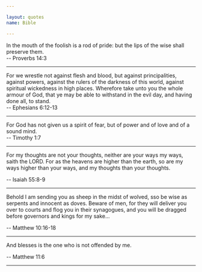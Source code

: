 ```yaml
---

layout: quotes 
name: Bible 

---
```


In the mouth of the foolish is a rod of pride: but the lips of the wise shall preserve them. <br>
-- Proverbs 14:3

---

For we wrestle not against flesh and blood, but against principalities, against powers, against the rulers of the darkness of this world, against spiritual wickedness in high places. Wherefore take unto you the whole armour of God, that ye may be able to withstand in the evil day, and having done all, to stand.<br>
-- Ephesians 6:12-13

---

For God has not given us a spirit of fear, but of power and of love and of a sound mind.<br>
-- Timothy 1:7 

---

For my thoughts are not your thoughts, neither are your ways my ways, saith the LORD. For as the heavens are higher than the earth, so are my ways higher than your ways, and my thoughts than your thoughts.

-- Isaiah 55:8-9

---

Behold I am sending you as sheep in the midst of wolved, sso be wise as serpents and innocent as doves. Beware of men, for they will deliver you over to courts and flog you in their synagogues, and you will be dragged before governors and kings for my sake...

-- Matthew 10:16-18

---

And blesses is the one who is not offended by me.

-- Matthew 11:6

---


